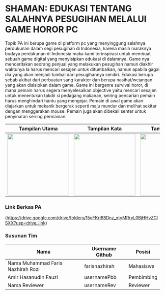 # SHAMAN: EDUKASI TENTANG SALAHNYA PESUGIHAN MELALUI GAME HOROR PC

Topik PA ini berupa game di platform pc yang menyinggung salahnya perdukunan dalam segi pesugihan di Indonesia, karena masih maraknya budaya perdukunan di Indonesia maka kami terinspirasi untuk membuat sebuah game digital yang menyisipkan edukasi di dalamnya. Game nya menceritakan seorang penjual yang melakukan pesugihan namun diakhir waktunya Ia harus mencari sesajen untuk ditumbalkan, namun apabila gagal dia yang akan menjadi tumbal dari pesugihannya sendiri. Edukasi berupa sebab akibat dari perbuatan sang karakter dan berupa nasihat/wejangan yang akan disisipkan dalam game. Game ini bergenre survival horor, di mana pemain harus segera menyelesaikan objective yaitu mencari sesajen untuk menentukan takdir si pedagang makanan, seiring pencarian pemain harus menghindari hantu yang mengejar. Pemain di awal game akan diajarkan untuk mekanik bergerak seperti maju mundur dan melihat sekitar dengan menggerakan mouse. Pemain juga akan dibekali senter untuk penyinaran seiring permainan

Tampilan Utama                              | Tampilan Kata                              | Tampilan Praktik
--------------------------------------------|--------------------------------------------|--------------------------------------------
<img src="screenshots/pic1.png" width="200">|<img src="screenshots/pic2.png" width="200">|<img src="screenshots/pic3.png" width="200">

### Link Berkas PA

(https://drive.google.com/drive/folders/15oFKrj88Dnz_xtyMRryL0BjHHvZCISXX?usp=drive_link)

### Susunan Tim

Nama            | Username Github | Posisi
----------------|-----------------|-----------
Nama Muhammad Faris Nazhirah Rozi | farisnazhirah    | Mahasiswa
Amir Hasanudin Fauzi | usernamePbb     | Pembimbing
Nama Reviewer   | usernameRev     | Reviewer

